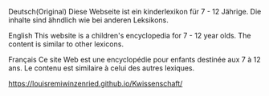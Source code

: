 Deutsch(Original) Diese Webseite ist ein kinderlexikon für 7 - 12 Jährige.
Die inhalte sind ähndlich wie bei anderen Leksikons.



English This website is a children's encyclopedia for 7 - 12 year olds.
The content is similar to other lexicons.




Français Ce site Web est une encyclopédie pour enfants destinée aux 7 à 12 ans.
Le contenu est similaire à celui des autres lexiques.


https://louisremiwinzenried.github.io/Kwissenschaft/
